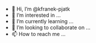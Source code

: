 - 👋 Hi, I’m @kfranek-pjatk
- 👀 I’m interested in ...
- 🌱 I’m currently learning ...
- 💞️ I’m looking to collaborate on ...
- 📫 How to reach me ...

<!---
kfranek-pjatk/kfranek-pjatk is a ✨ special ✨ repository because its `README.md` (this file) appears on your GitHub profile.
You can click the Preview link to take a look at your changes.
--->


